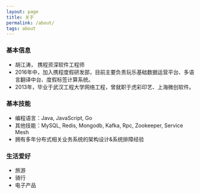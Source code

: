 ```yaml
---
layout: page
title: 关于
permalink: /about/
tags: about
---
```


### 基本信息
+ 胡江涛， 携程资深软件工程师
+ 2016年中，加入携程度假研发部，目前主要负责玩乐基础数据运营平台、多语言翻译中台、度假标签计算系统。
+ 2013年，毕业于武汉工程大学网络工程，曾就职于虎彩印艺、上海微创软件。

### 基本技能
+ 编程语言：Java, JavaScript, Go
+ 其他技能：MySQL, Redis, Mongodb, Kafka, Rpc, Zookeeper, Service Mesh
+ 拥有多年分布式相关业务系统的架构设计&系统排障经验

### 生活爱好
+ 旅游
+ 骑行
+ 电子产品
